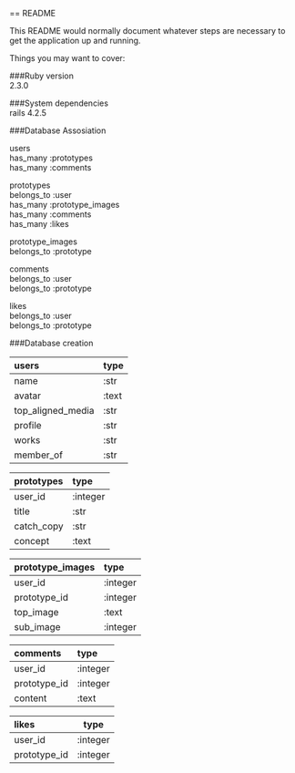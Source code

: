 == README

This README would normally document whatever steps are necessary to get the
application up and running.

Things you may want to cover:

###Ruby version  
2.3.0

###System dependencies  
rails 4.2.5

###Database Assosiation  

users  
 has_many :prototypes  
 has_many :comments  

prototypes  
 belongs_to :user  
 has_many :prototype_images  
 has_many :comments  
 has_many :likes  

prototype_images  
 belongs_to :prototype  

comments  
 belongs_to :user  
 belongs_to :prototype  

likes  
 belongs_to :user  
 belongs_to :prototype  



###Database creation  

|users|type  
|:----|:---  
|name|:str  
|avatar|:text  
|top_aligned_media|:str  
|profile|:str  
|works|:str  
|member_of|:str  

|prototypes|type  
|:---------|:---  
|user_id|:integer  
|title|:str  
|catch_copy|:str  
|concept|:text  

|prototype_images|type  
|:-------|:---  
|user_id|:integer  
|prototype_id|:integer  
|top_image|:text  
|sub_image|:integer  

|comments|type  
|:-------|:---  
|user_id|:integer  
|prototype_id|:integer  
|content|:text  

|likes|type  
|:----|----  
|user_id|:integer  
|prototype_id|:integer  
